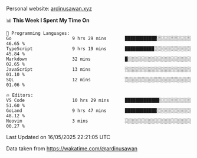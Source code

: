Personal website: [ardinusawan.xyz](https://ardinusawan.xyz)

<!--START_SECTION:waka-->
📊 **This Week I Spent My Time On** 

```text
💬 Programming Languages: 
Go                       9 hrs 29 mins       ████████████░░░░░░░░░░░░░   46.65 % 
TypeScript               9 hrs 19 mins       ███████████░░░░░░░░░░░░░░   45.84 % 
Markdown                 32 mins             █░░░░░░░░░░░░░░░░░░░░░░░░   02.65 % 
JavaScript               13 mins             ░░░░░░░░░░░░░░░░░░░░░░░░░   01.10 % 
SQL                      12 mins             ░░░░░░░░░░░░░░░░░░░░░░░░░   01.06 % 

🔥 Editors: 
VS Code                  10 hrs 29 mins      █████████████░░░░░░░░░░░░   51.60 % 
GoLand                   9 hrs 47 mins       ████████████░░░░░░░░░░░░░   48.12 % 
Neovim                   3 mins              ░░░░░░░░░░░░░░░░░░░░░░░░░   00.27 % 
```


 Last Updated on 16/05/2025 22:21:05 UTC
<!--END_SECTION:waka-->
Data taken from https://wakatime.com/@ardinusawan

